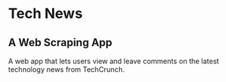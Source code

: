 # Tech News 
## A Web Scraping App
A web app that lets users view and leave comments on the latest technology news from TechCrunch.
